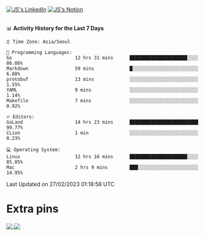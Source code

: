 
[![JS's LinkedIn](https://img.shields.io/badge/LinkedIn-blue?style=for-the-badge&logo=linkedin)](https://www.linkedin.com/in/jaeseung-lee-5a2a32139/) 
[![JS's Notion](https://img.shields.io/badge/Notion-black?style=for-the-badge&logo=notion)](https://bit.ly/ljswiki1) <br><br>
<!-- ![JS's GitHub stats](https://github-readme-stats-lemon-five.vercel.app/api?username=tkxkd0159&hide=contribs,prs,stars,issues&show_icons=true&theme=react&include_all_commits=true)   -->
<!-- ![Top Langs](https://github-readme-stats-lemon-five.vercel.app/api/top-langs/?username=tkxkd0159&layout=compact&hide=jupyter%20notebook,scss,html,css&langs_count=10)  -->


<!--START_SECTION:waka-->
📊 **Activity History for the Last 7 Days** 

```text
⌚︎ Time Zone: Asia/Seoul

💬 Programming Languages: 
Go                       12 hrs 31 mins      █████████████████████░░░░   86.86% 
Markdown                 59 mins             █░░░░░░░░░░░░░░░░░░░░░░░░   6.88% 
protobuf                 13 mins             ░░░░░░░░░░░░░░░░░░░░░░░░░   1.55% 
YAML                     9 mins              ░░░░░░░░░░░░░░░░░░░░░░░░░   1.14% 
Makefile                 7 mins              ░░░░░░░░░░░░░░░░░░░░░░░░░   0.92%

🔥 Editors: 
GoLand                   14 hrs 23 mins      █████████████████████████   99.77% 
CLion                    1 min               ░░░░░░░░░░░░░░░░░░░░░░░░░   0.23%

💻 Operating System: 
Linux                    12 hrs 16 mins      █████████████████████░░░░   85.05% 
Mac                      2 hrs 9 mins        ███░░░░░░░░░░░░░░░░░░░░░░   14.95%

```


 Last Updated on 27/02/2023 01:18:58 UTC
<!--END_SECTION:waka-->

# Extra pins
<a href="https://github.com/tkxkd0159/tkxkd0159.github.io">
  <img align="center" src="https://github-readme-stats-lemon-five.vercel.app/api/pin/?username=tkxkd0159&repo=nft-card-game&theme=react" />
</a>
<a href="https://github.com/tkxkd0159/dsalgo">
  <img align="center" src="https://github-readme-stats-lemon-five.vercel.app/api/pin/?username=tkxkd0159&repo=dsalgo&theme=react" />
</a>

<!---
- 🔭 I’m currently working on ...
- 🌱 I’m currently learning blockchain and distributed network
- 👯 I’m looking to collaborate on ...
- 🤔 I’m looking for help with ...
- 💬 Ask me about ...
- 📫 How to reach me: ...
- 😄 Pronouns: ...
- ⚡ Fun fact: ...
-->

